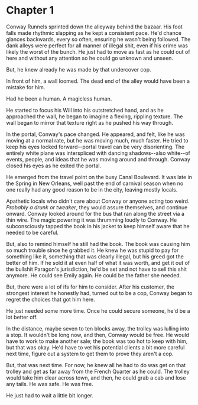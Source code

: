 # Chapter 1

Conway Runnels sprinted down the alleyway behind the bazaar. His foot falls made rhythmic slapping as he kept a consistent pace. He'd chance glances backwards, every so often, ensuring he wasn't being followed. The dank alleys were perfect for all manner of illegal shit, even if his crime was likely the worst of the bunch. He just had to move as fast as he could out of here and without any attention so he could go unknown and unseen.

But, he knew already he was made by that undercover cop.

In front of him, a wall loomed. The dead end of the alley would have been a mistake for him.

Had he been a human. A magicless human.

He started to focus his Will into his outstretched hand, and as he approached the wall, he began to imagine a flexing, rippling texture. The wall began to mirror that texture right as he pushed his way through.

In the portal, Conway's pace changed. He appeared, and felt, like he was moving at a normal rate, but he was moving much, much faster. He tried to keep his eyes locked forward--portal travel can be very disorienting. The entirely white plane was interspliced with dancing shadows--also white--of events, people, and ideas that he was moving around and through. Conway closed his eyes as he exited the portal.

He emerged from the travel point on the busy Canal Boulevard. It was late in the Spring in New Orleans, well past the end of carnival season when no one really had any good reason to be in the city, leaving mostly locals.

Apathetic locals who didn't care about Conway or anyone acting too weird. *Probably a drunk or tweaker*, they would assure themselves, and continue onward. Conway looked around for the bus that ran along the street via a thin wire. The magic powering it was thrumming loudly to Conway. He subconsciously tapped the book in his jacket to keep himself aware that he needed to be careful.

But, also to remind himself he still had the book. The book was causing him so much trouble since he grabbed it. He knew he was stupid to pay for something like it, something that was clearly illegal, but his greed got the better of him. If he sold it at even half of what it was worth, and get it out of the bullshit Paragon's jurisdiction, he'd be set and not have to sell this shit anymore. He could see Emily again. He could be the father she needed.

But, there were a lot of ifs for him to consider. After his customer, the strongest interest he honestly had, turned out to be a cop, Conway began to regret the choices that got him here.

He just needed some more time. Once he could secure someone, he'd be a lot better off.

In the distance, maybe seven to ten blocks away, the trolley was lulling into a stop. It wouldn't be long now, and then, Conway would be free. He would have to work to make another sale; the book was too hot to keep with him, but that was okay. He'd have to vet his potential clients a bit more careful next time, figure out a system to get them to prove they aren't a cop.

But, that was next time. For now, he knew all he had to do was get on that trolley and get as far away from the French Quarter as he could. The trolley would take him clear across town, and then, he could grab a cab and lose any tails. He was safe. He was free.
  
He just had to wait a little bit longer.